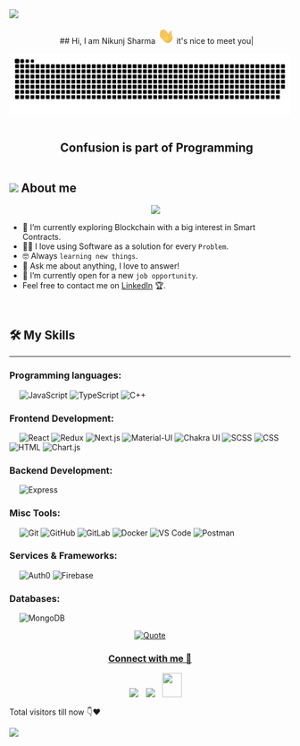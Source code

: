 
<!--horizontal divider(gradiant)-->
<img src="https://user-images.githubusercontent.com/73097560/115834477-dbab4500-a447-11eb-908a-139a6edaec5c.gif">

<!--h1 without bottom border-->
<div id="user-content-toc">
  <ul align="center">
    <summary>## Hi, I am Nikunj Sharma <img src="https://raw.githubusercontent.com/ABSphreak/ABSphreak/master/gifs/Hi.gif" width="30px"> it's nice to meet you|
</summary>
  </ul>
</div>


<!--- snake -->
<div align="center">
  <img  src="https://github.com/1999AZZAR/1999AZZAR/blob/readme/resources/img/grid-snake.svg"
       alt="snake" /></a>
</div>


<!--h2 without bottom border-->
<div id="user-content-toc">
  <ul align="center">
    <summary><h2 style="display: inline-block">Confusion is part of Programming</h2></summary>
  </ul>
</div>




## <picture><img src = "https://github.com/7oSkaaa/7oSkaaa/blob/main/Images/about_me.gif?raw=true" width = 50px></picture> About me

<picture> <img align="right" src="https://github.com/7oSkaaa/7oSkaaa/blob/main/Images/Right_Side.gif?raw=true" width = 250px></picture>

<br>


- 🌱 I’m currently exploring Blockchain with a big interest in Smart Contracts.
- :technologist: I love using Software as a solution for every `Problem`.
- :nerd_face: Always `learning new things`.
- 💬 Ask me about anything, I love to answer!
- :thinking: I’m currently open for a new `job opportunity`.
- Feel free to contact me on [LinkedIn](https://www.linkedin.com/in/nitin-dahiya/) 🏆.
<br>




  ## 🛠️ My Skills
-------------------
### Programming languages:
&emsp;
![JavaScript](https://img.shields.io/badge/-JavaScript-000?&logo=JavaScript)
![TypeScript](https://img.shields.io/badge/-TypeScript-000?&logo=TypeScript&logoColor=007ACC)
![C++](https://img.shields.io/badge/-C++-000?logo=C%2B%2B)

### Frontend Development:
&emsp;
![React](https://img.shields.io/badge/-React-000?logo=React)
![Redux](https://img.shields.io/badge/-Redux-000?logo=Redux)
![Next.js](https://img.shields.io/badge/-Next.js-000?logo=Next.js)
![Material-UI](https://img.shields.io/badge/-Material--UI-000?logo=Material-UI)
![Chakra UI](https://img.shields.io/badge/-Chakra%20UI-000?logo=Chakra-UI)
![SCSS](https://img.shields.io/badge/-SCSS-000?logo=Sass)
![CSS](https://img.shields.io/badge/-CSS-000?logo=CSS3)
![HTML](https://img.shields.io/badge/-HTML-000?logo=HTML5)
![Chart.js](https://img.shields.io/badge/-Chart.js-000?logo=Chart.js)

### Backend Development:
&emsp;
![Express](https://img.shields.io/badge/-Express-000?logo=Express)

### Misc Tools:
&emsp;
![Git](https://img.shields.io/badge/-Git-000?logo=Git)
![GitHub](https://img.shields.io/badge/-GitHub-000?logo=GitHub)
![GitLab](https://img.shields.io/badge/-GitLab-000?logo=GitLab)
![Docker](https://img.shields.io/badge/-Docker-000?logo=Docker)
![VS Code](https://img.shields.io/badge/-VS%20Code-000?logo=Visual-Studio-Code)
![Postman](https://img.shields.io/badge/-Postman-000?logo=Postman)

### Services & Frameworks: 
&emsp;
![Auth0](https://img.shields.io/badge/-Auth0-000?logo=Auth0)
![Firebase](https://img.shields.io/badge/-Firebase-000?logo=Firebase)

### Databases:
&emsp;
![MongoDB](https://img.shields.io/badge/-MongoDB-000?logo=MongoDB)



<p align = "center">
	<a href="https://github.com/piyushsuthar/github-readme-quotes"> <img alt = "Quote" src="https://quotes-github-readme.vercel.app/api?type=horizontal&theme=tokyonight&animation=grow_out_in&quoteCategory=programming">
</p>

<h3 align="center" >Connect with me 🤝 </h3>

<p align="center">

 <div align="center"  class="icons-social" style="margin-left: 10px;">
        <a   target="_blank" href="https://www.linkedin.com/in/nitin-dahiya/">
			<img src="https://img.icons8.com/doodle/40/000000/linkedin--v2.png" style="margin-left: 10px;" ></a>
        <a style="margin-left: 10px;" target="_blank" href="https://github.com/nitindahiya199">
		<img src="https://img.icons8.com/doodle/40/000000/github--v1.png"></a>
           <a style="margin-left: 10px;" target="_blank" href="mailto:nitindahiya00000@gmail.com">
		<img src="https://img.icons8.com/doodle/2x/gmail-new.png" style=" width:35px; height:43px;"></a>
      </div>

</p>


<p>Total visitors till now 👇❤️</p>
<img src="https://profile-counter.glitch.me/nitindahiya199/count.svg">
